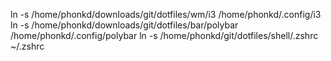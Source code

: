 ln -s /home/phonkd/downloads/git/dotfiles/wm/i3 /home/phonkd/.config/i3
ln -s /home/phonkd/downloads/git/dotfiles/bar/polybar /home/phonkd/.config/polybar
ln -s /home/phonkd/git/dotfiles/shell/.zshrc ~/.zshrc
